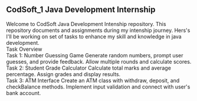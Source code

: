 ## CodSoft_1 Java Development Internship 
Welcome to CodSoft Java Development Intenship repository. This repository documents and assignments during my intenship journey. Hers's I'll be working on set of tasks to enhance my skill and knowledge in java development.
<br>
Task Overview
<br>
Task 1: Number Guessing Game
Generate random numbers, prompt user guesses, and provide feedback.
Allow multiple rounds and calculate scores.
<br>
Task 2: Student Grade Calculator
Calculate total marks and average percentage.
Assign grades and display results.
<br>
Task 3: ATM Interface
Create an ATM class with withdraw, deposit, and checkBalance methods.
Implement input validation and connect with user's bank account.

